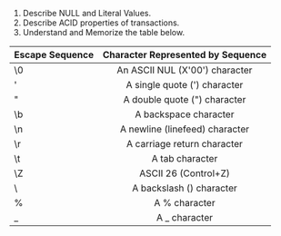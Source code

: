 1. Describe NULL and Literal Values.
2. Describe ACID properties of transactions.
3. Understand and Memorize the table below.

|Escape Sequence	|Character Represented by Sequence	|
|-------------------|:---------------------------------:|
|\0	|	An ASCII NUL (X'00') character	|
|\'	|	A single quote (') character	|
|\"	|	A double quote (") character	|
|\b	|A backspace character	|
|\n	|	A newline (linefeed) character	|
|\r	|	A carriage return character	|
|\t	|	A tab character	|
|\Z	|	ASCII 26 (Control+Z)	|
|\\	|	A backslash (\) character	|
|\%	|	A % character	|
|\_	|	A _ character	|
